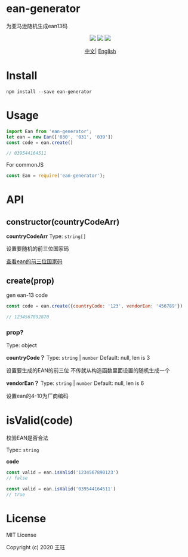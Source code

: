 # ean-generator
为亚马逊随机生成ean13码

<p align="center">
    <a></a>
    <a></a>
    <a href="https://npmcharts.com/compare/ean-generator?minimal=true" rel="nofollow"><img src="https://img.shields.io/npm/dm/ean-generator.svg" style="max-width:100%;"></a>
    <a href="https://www.npmjs.com/package/ean-generator" rel="nofollow"><img src="https://img.shields.io/npm/v/ean-generator.svg" style="max-width:100%;"></a>
    <a href="https://www.npmjs.com/package/ean-generator" rel="nofollow"><img src="https://img.shields.io/npm/l/ean-generator.svg?style=flat" style="max-width:100%;"></a>
</p>

<p align="center">
<a href="./README_zh.md">中文</a>|
<a href="./README.md">English</a>
</p>

# Install

```shell
npm install --save ean-generator
```

# Usage

```javascript
import Ean from 'ean-generator';
let ean = new Ean(['030', '031', '039'])
const code = ean.create()

// 039544164511
```

For commonJS

```javascript
const Ean = require('ean-generator');
```

# API
## constructor(countryCodeArr)

**countryCodeArr**
Type: `string[]`

设置要随机的前三位国家码

[查看ean的前三位国家码](http://www.appsbarcode.com/sc20130113/EAN-country-code-cn.html)

## create(prop)
gen ean-13 code
```javascript
const code = ean.create({countryCode: '123', vendorEan: '456789'})

// 1234567892870
```

### prop?

Type: object

**countryCode？**
Type: `string` | `number` Default: null, len is 3

设置要生成的EAN的前三位 不传就从构造函数里面设置的随机生成一个

**vendorEan？**
Type: `string` | `number` Default: null, len is 6

设置ean的4-10为厂商编码

# isValid(code)

校验EAN是否合法

Type:: `string`

**code**

```javascript
const valid = ean.isValid('1234567890123')
// false

const valid = ean.isValid('039544164511')
// true

```

# License

MIT License

Copyright (c) 2020 王珏